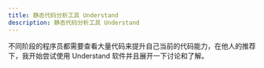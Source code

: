 ```yaml
---
title: 静态代码分析工具 Understand
description: 静态代码分析工具 Understand
---
```


不同阶段的程序员都需要查看大量代码来提升自己当前的代码能力，在他人的推荐下，我开始尝试使用 Understand 软件并且展开一下讨论和了解。
